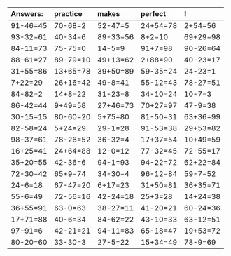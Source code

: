| Answers: | practice | makes | perfect | ! |
| :--- | :--- | :--- | :--- | :--- |
| 91-46=45 | 70-68=2 | 52-47=5 | 24+54=78 | 2+54=56 | 
| 93-32=61 | 40-34=6 | 89-33=56 | 8+2=10 | 69+29=98 | 
| 84-11=73 | 75-75=0 | 14-5=9 | 91+7=98 | 90-26=64 | 
| 88-61=27 | 89-79=10 | 49+13=62 | 2+88=90 | 40-23=17 | 
| 31+55=86 | 13+65=78 | 39+50=89 | 59-35=24 | 24-23=1 | 
| 7+22=29 | 26+16=42 | 49-8=41 | 55-12=43 | 78-27=51 | 
| 84-82=2 | 14+8=22 | 31-23=8 | 34-10=24 | 10-7=3 | 
| 86-42=44 | 9+49=58 | 27+46=73 | 70+27=97 | 47-9=38 | 
| 30-15=15 | 80-60=20 | 5+75=80 | 81-50=31 | 63+36=99 | 
| 82-58=24 | 5+24=29 | 29-1=28 | 91-53=38 | 29+53=82 | 
| 98-37=61 | 78-26=52 | 36-32=4 | 17+37=54 | 10+49=59 | 
| 16+25=41 | 24+64=88 | 12-0=12 | 77-32=45 | 72-55=17 | 
| 35+20=55 | 42-36=6 | 94-1=93 | 94-22=72 | 62+22=84 | 
| 72-30=42 | 65+9=74 | 34-30=4 | 96-12=84 | 59-7=52 | 
| 24-6=18 | 67-47=20 | 6+17=23 | 31+50=81 | 36+35=71 | 
| 55-6=49 | 72-56=16 | 42-24=18 | 25+3=28 | 14+24=38 | 
| 36+55=91 | 63-0=63 | 38-27=11 | 41-20=21 | 60-24=36 | 
| 17+71=88 | 40-6=34 | 84-62=22 | 43-10=33 | 63-12=51 | 
| 97-91=6 | 42-21=21 | 94-11=83 | 65-18=47 | 19+53=72 | 
| 80-20=60 | 33-30=3 | 27-5=22 | 15+34=49 | 78-9=69 | 

